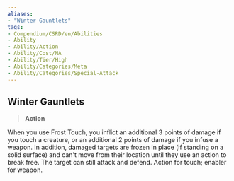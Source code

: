 ```yaml
---
aliases:
- "Winter Gauntlets"
tags:
- Compendium/CSRD/en/Abilities
- Ability
- Ability/Action
- Ability/Cost/NA
- Ability/Tier/High
- Ability/Categories/Meta
- Ability/Categories/Special-Attack
---
```


  
## Winter Gauntlets  
>**Action**
  
When you use Frost Touch, you inflict an additional 3 points of damage if you touch a creature, or an additional 2 points of damage if you infuse a weapon. In addition, damaged targets are frozen in place (if standing on a solid surface) and can't move from their location until they use an action to break free. The target can still attack and defend. Action for touch; enabler for weapon.